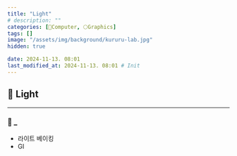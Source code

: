 ```yaml
---
title: "Light"
# description: ""
categories: [💫Computer, 🌕Graphics]
tags: []
image: "/assets/img/background/kururu-lab.jpg"
hidden: true

date: 2024-11-13. 08:01
last_modified_at: 2024-11-13. 08:01 # Init
---
```


## 💫 Light

---

### 🫧 _

- 라이트 베이킹
- GI
